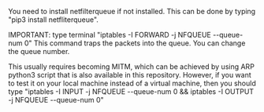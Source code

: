 
You need to install netfilterqueue if not installed. This can be done by 
typing "pip3 install netfliterqueue".

IMPORTANT: type terminal "iptables -I FORWARD -j NFQUEUE --queue-num 0"
This command traps the packets into the queue. You can change the queue number.

This usually requires becoming MITM, which can be achieved by using ARP python3 script
that is also available in this repository. However, if you want to test it on your local machine
instead of a virtual machine, then you should type "iptables -I INPUT -j NFQUEUE --queue-num 0 && iptables -I OUTPUT -j NFQUEUE --queue-num 0"
